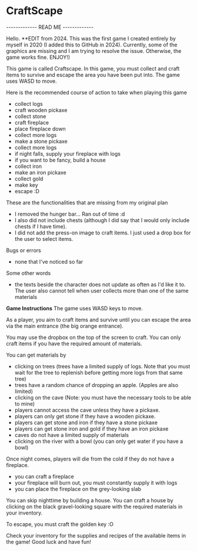 # CraftScape

------------- READ ME -------------

Hello.
**EDIT from 2024. This was the first game I created entirely by myself in 2020 (I added this to GitHub in 2024). Currently, some of the graphics are missing and I am trying to resolve the issue. Otherwise, the game works fine. ENJOY!)

This game is called Craftscape. In this game, you must collect and craft items to survive and escape the area you have been put into.
The game uses WASD to move. 


Here is the recommended course of action to take when playing this game
 - collect logs
 - craft wooden pickaxe
 - collect stone
 - craft fireplace
 - place fireplace down
 - collect more logs
 - make a stone pickaxe
 - collect more logs
 - if night falls, supply your fireplace with logs
 - if you want to be fancy, build a house
 - collect iron
 - make an iron pickaxe
 - collect gold
 - make key
 - escape :D

These are the functionalities that are missing from my original plan
 - I removed the hunger bar... Ran out of time :d
 - I also did not include chests (although I did say that I would only include chests if I have time).
 - I did not add the press-on image to craft items. I just used a drop box for the user to select items.

Bugs or errors
 - none that I've noticed so far

Some other words
 - the texts beside the character does not update as often as I'd like it to. The user also cannot tell when user collects more than one of the same materials


**Game Instructions**
The game uses WASD keys to move.

As a player, you aim to craft items and survive until you can escape the area via the main entrance (the big orange entrance).

You may use the dropbox on the top of the screen to craft. You can only craft items if you have the required amount of materials.

You can get materials by 
- clicking on trees (trees have a limited supply of logs. Note that you must wait for the tree to replenish before getting more logs from that same tree)
- trees have a random chance of dropping an apple. (Apples are also limited)
- clicking on the cave (Note: you must have the necessary tools to be able to mine)
- players cannot access the cave unless they have a pickaxe.
- players can only get stone if they have a wooden pickaxe.
- players can get stone and iron if they have a stone pickaxe
- players can get stone iron and gold if they have an iron pickaxe
- caves do not have a limited supply of materials
- clicking on the river with a bowl (you can only get water if you have a bowl)

Once night comes, players will die from the cold if they do not have a fireplace.
- you can craft a fireplace
- your fireplace will burn out, you must constantly supply it with logs
- you can place the fireplace on the grey-looking slab

You can skip nighttime by building a house. You can craft a house by clicking on the black gravel-looking square with the required materials in your inventory.

To escape, you must craft the golden key :O

Check your inventory for the supplies and recipes of the available items in the game!
Good luck and have fun!

